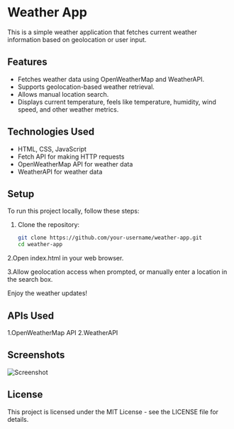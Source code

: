 # Weather App

This is a simple weather application that fetches current weather information based on geolocation or user input.

## Features

- Fetches weather data using OpenWeatherMap and WeatherAPI.
- Supports geolocation-based weather retrieval.
- Allows manual location search.
- Displays current temperature, feels like temperature, humidity, wind speed, and other weather metrics.

## Technologies Used

- HTML, CSS, JavaScript
- Fetch API for making HTTP requests
- OpenWeatherMap API for weather data
- WeatherAPI for weather data

## Setup

To run this project locally, follow these steps:

1. Clone the repository:
   ```bash
   git clone https://github.com/your-username/weather-app.git
   cd weather-app
2.Open index.html in your web browser.

3.Allow geolocation access when prompted, or manually enter a location in the search box.

Enjoy the weather updates!

## APIs Used
1.OpenWeatherMap API
2.WeatherAPI

## Screenshots

![Screenshot](images/screenshot.png)


## License
This project is licensed under the MIT License - see the LICENSE file for details.

